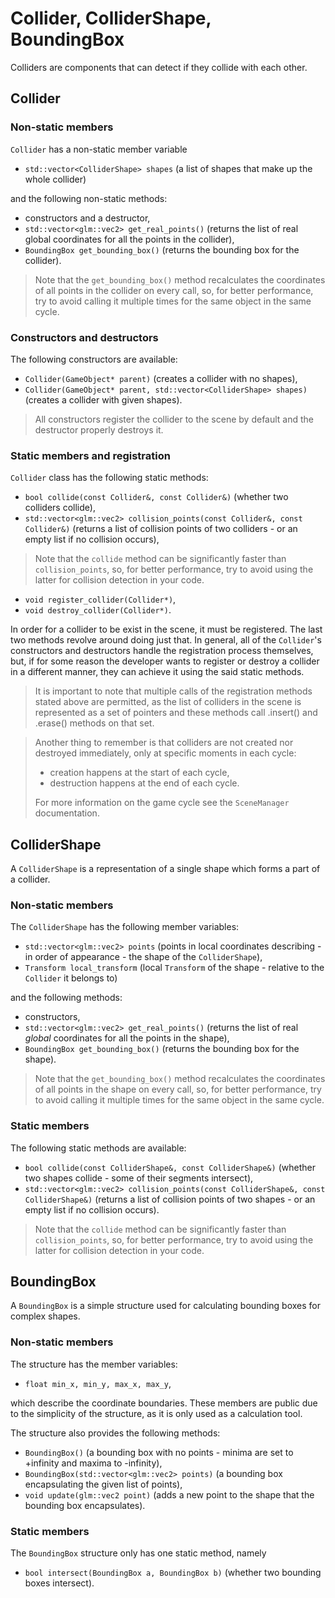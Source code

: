 # Collider, ColliderShape, BoundingBox

Colliders are components that can detect if they collide with each other.

## Collider

### Non-static members

`Collider` has a non-static member variable
- `std::vector<ColliderShape> shapes` (a list of shapes that make up the whole collider)

and the following non-static methods:
- constructors and a destructor,
- `std::vector<glm::vec2> get_real_points()` (returns the list of real global coordinates for all the points in the collider),
- `BoundingBox get_bounding_box()` (returns the bounding box for the collider).

> Note that the `get_bounding_box()` method recalculates the coordinates of all points in the collider on every call, so, for better performance, try to avoid calling it multiple times for the same object in the same cycle.

### Constructors and destructors

The following constructors are available:
- `Collider(GameObject* parent)` (creates a collider with no shapes),
- `Collider(GameObject* parent, std::vector<ColliderShape> shapes)` (creates a collider with given shapes).

> All constructors register the collider to the scene by default and the destructor properly destroys it.

### Static members and registration

`Collider` class has the following static methods:
- `bool collide(const Collider&, const Collider&)` (whether two colliders collide),
- `std::vector<glm::vec2> collision_points(const Collider&, const Collider&)` (returns a list of collision points of two colliders - or an empty list if no collision occurs),

> Note that the `collide` method can be significantly faster than `collision_points`, so, for better performance, try to avoid using the latter for collision detection in your code.

- `void register_collider(Collider*)`,
- `void destroy_collider(Collider*)`.

In order for a collider to be exist in the scene, it must be registered. The last two methods revolve around doing just that. In general, all of the `Collider`'s constructors and destructors handle the registration process themselves, but, if for some reason the developer wants to register or destroy a collider in a different manner, they can achieve it using the said static methods.

> It is important to note that multiple calls of the registration methods stated above are permitted, as the list of colliders in the scene is represented as a set of pointers and these methods call .insert() and .erase() methods on that set.

> Another thing to remember is that colliders are not created nor destroyed immediately, only at specific moments in each cycle:
> - creation happens at the start of each cycle,
> - destruction happens at the end of each cycle.
>
> For more information on the game cycle see the `SceneManager` documentation.

## ColliderShape

A `ColliderShape` is a representation of a single shape which forms a part of a collider.

### Non-static members

The `ColliderShape` has the following member variables:
- `std::vector<glm::vec2> points` (points in local coordinates describing - in order of appearance - the shape of the `ColliderShape`),
- `Transform local_transform` (local `Transform` of the shape - relative to the `Collider` it belongs to)

and the following methods:
- constructors,
- `std::vector<glm::vec2> get_real_points()` (returns the list of real *global* coordinates for all the points in the shape),
- `BoundingBox get_bounding_box()` (returns the bounding box for the shape).

> Note that the `get_bounding_box()` method recalculates the coordinates of all points in the shape on every call, so, for better performance, try to avoid calling it multiple times for the same object in the same cycle.

### Static members

The following static methods are available:
- `bool collide(const ColliderShape&, const ColliderShape&)` (whether two shapes collide - some of their segments intersect),
- `std::vector<glm::vec2> collision_points(const ColliderShape&, const ColliderShape&)` (returns a list of collision points of two shapes - or an empty list if no collision occurs).

> Note that the `collide` method can be significantly faster than `collision_points`, so, for better performance, try to avoid using the latter for collision detection in your code.

## BoundingBox

A `BoundingBox` is a simple structure used for calculating bounding boxes for complex shapes.

### Non-static members

The structure has the member variables:
- `float min_x, min_y, max_x, max_y`,

which describe the coordinate boundaries. These members are public due to the simplicity of the structure, as it is only used as a calculation tool.

The structure also provides the following methods:
- `BoundingBox()` (a bounding box with no points - minima are set to +infinity and maxima to -infinity),
- `BoundingBox(std::vector<glm::vec2> points)` (a bounding box encapsulating the given list of points),
- `void update(glm::vec2 point)` (adds a new point to the shape that the bounding box encapsulates).

### Static members

The `BoundingBox` structure only has one static method, namely
- `bool intersect(BoundingBox a, BoundingBox b)` (whether two bounding boxes intersect).